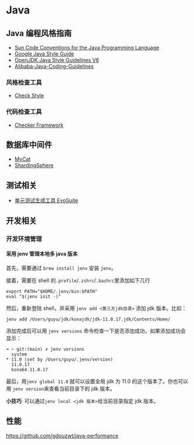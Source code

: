 # Java

## Java 编程风格指南

- [Sun Code Conventions for the Java Programming Language](https://www.oracle.com/technetwork/java/codeconvtoc-136057.html "Sun Code Conventions for the Java Programming Language")
- [Google Java Style Guide](https://google.github.io/styleguide/javaguide.html "Google Java Style Guide")
- [OpenJDK Java Style Guidelines V6](http://cr.openjdk.java.net/~alundblad/styleguide/index-v6.html "OpenJDK Java Style Guidelines V6")
- [Alibaba-Java-Coding-Guidelines](https://alibaba.github.io/Alibaba-Java-Coding-Guidelines/ "Alibaba-Java-Coding-Guidelines")

### 风格检查工具

- [Check Style](https://checkstyle.org/)

### 代码检查工具

- [Checker Framework](https://checkerframework.org/)

## 数据库中间件

- [MyCat](http://www.mycat.org.cn)
- [ShardingSphere](https://shardingsphere.apache.org/index_zh.html)

## 测试相关

- [单元测试生成工具 EvoSuite](https://github.com/EvoSuite/evosuite)

## 开发相关

### 开发环境管理

#### 采用 jenv 管理本地多 java 版本

首先，需要通过 `brew install jenv` 安装 `jenv`。

接着，需要在 shell 的`.profile`/`.zshrc`/`.bashrc`里添加如下几行

```shell
export PATH="$HOME/.jenv/bin:$PATH"
eval "$(jenv init -)"
```

然后，重新登陆 shell，并采用 `jenv add <第三方jdk目录>` 添加 jdk 版本。比如：

```shell
jenv add /Users/guyu/jdk/konajdk/jdk-11.0.17.jdk/Contents/Home/
```

添加完成后可以用 `jenv versions` 命令检查一下是否添加成功，如果添加成功会显示：

```shell
➜ ~ git:(main) ✗ jenv versions
  system
* 11.0 (set by /Users/guyu/.jenv/version)
  11.0.17
  kona64-11.0.17
```

最后，用`jenv global 11.0` 就可以设置全局 jdk 为 11.0 的这个版本了。你也可以用 `jenv version`来查看当前目录下的 jdk 版本。

**小技巧**: 可以通过`jenv local <jdk 版本>`给当前目录指定 jdk 版本。

## 性能

<https://github.com/gdouzwt/java-performance>

